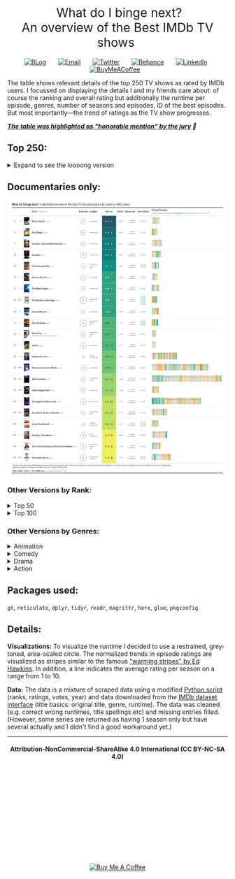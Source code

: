 <h1 style="font-weight:normal" align="center">
  &nbsp;What do I binge next?<br>An overview of the Best IMDb TV shows&nbsp;
</h1>

<div align="center">

&nbsp;&nbsp;&nbsp;
<a href="https://twitter.com/CedScherer"><img border="0" alt="BLog" src="https://assets.dryicons.com/uploads/icon/svg/4926/home.svg" width="50" height="50"></a>&nbsp;&nbsp;&nbsp;&nbsp;&nbsp;&nbsp;
<a href="mailto:info@data-vizard.com"><img border="0" alt="Email" src="https://assets.dryicons.com/uploads/icon/svg/8007/c804652c-fae4-43d7-b539-187d6a408254.svg" width="50" height="50"></a>&nbsp;&nbsp;&nbsp;&nbsp;&nbsp;&nbsp;
<a href="https://twitter.com/CedScherer"><img border="0" alt="Twitter" src="https://assets.dryicons.com/uploads/icon/svg/8385/c23f7ffc-ca8d-4246-8978-ce9f6d5bcc99.svg" width="50" height="50"></a>&nbsp;&nbsp;&nbsp;&nbsp;&nbsp;&nbsp;
<a href="https://www.behance.net/cedscherer"><img border="0" alt="Behance" src="https://assets.dryicons.com/uploads/icon/svg/8264/04073ce3-5b98-4f32-88d3-82b2ef828066.svg" width="50" height="50"></a>&nbsp;&nbsp;&nbsp;&nbsp;&nbsp;&nbsp;
<a href="https://www.linkedin.com/in/cedricpscherer/"><img border="0" alt="LinkedIn" src="https://assets.dryicons.com/uploads/icon/svg/8337/a347cd89-1662-4421-be90-58e5e8004eae.svg" width="50" height="50"></a>&nbsp;&nbsp;&nbsp;&nbsp;&nbsp;&nbsp;
<a href="https://www.buymeacoffee.com/z3tt"><img border="0" alt="BuyMeACoffee" src="https://www.buymeacoffee.com/assets/img/guidelines/logo-mark-3.svg" width="50" height="50"></a>&nbsp;&nbsp;&nbsp;

</div>

The table shows relevant details of the top 250 TV shows as rated by IMDb users. I focussed on displaying the details I and my friends care about: of course the ranking and overall rating but additionally the runtime per episode, genres, number of seasons and episodes, ID of the best episodes. But most importantly—the trend of ratings as the TV show progresses.

_**[The table was highlighted as "honorable mention" by the jury](https://blog.rstudio.com/2020/12/23/winners-of-the-2020-rstudio-table-contest/) 🎉**_

## Top 250:

<details>
  <summary>Expand to see the loooong version</summary>
  <img src="./output/IMDb_Top250.png"/>
</details>

## Documentaries only:
![](./output/IMDb_TopDocumentary.png)

### Other Versions by Rank:

<details>
  <summary>Top 50</summary>
  <img src="./output/IMDb_Top50.png"/>
</details>

<details>
  <summary>Top 100</summary>
  <img src="./output/IMDb_Top100.png"/>
</details>

### Other Versions by Genres:

<details>
  <summary>Animation</summary>
  <img src="./output/IMDb_TopAnimation.png"/>
</details>

<details>
  <summary>Comedy</summary>
  <img src="./output/IMDb_TopComedy.png"/>
</details>

<details>
  <summary>Drama</summary>
  <img src="./output/IMDb_TopDramay.png"/>
</details>

<details>
  <summary>Action</summary>
  <img src="./output/IMDb_TopAction.png"/>
</details>

## Packages used:

`gt`, `reticulate`, `dplyr`, `tidyr`, `readr`, `magrittr`, `here`, `glue`, `pkgconfig`

## Details:

**Visualizations:** To visualize the runtime I decided to use a restrained, grey-toned, area-scaled circle. The normalized trends in episode ratings are visualized as stripes similar to the famous ["warming stripes" by Ed Hawkins](https://en.wikipedia.org/wiki/Warming_stripes). In addition, a line indicates the average rating per season on a range from 1 to 10.

**Data:** The data is a mixture of scraped data using a modified [Python script](https://github.com/WittmannF/imdb-tv-ratings/blob/master/IMDB_get_ratings.ipynb) (ranks, ratings, votes, year) and data downloaded from the [IMDb dataset interface](https://www.imdb.com/interfaces/) (title basics: original title, genre, runtime). The data was cleaned (e.g. correct wrong runtimes, title spellings etc) and missing entries filled. (However, some series are returned as having 1 season only but have several actually and I didn't find a good workaround yet.)

***

<div align="center">
  <h4>Attribution-NonCommercial-ShareAlike 4.0 International (CC BY-NC-SA 4.0)</h4>
<div style="width:300px; height:200px">
<img src=https://camo.githubusercontent.com/00f7814990f36f84c5ea74cba887385d8a2f36be/68747470733a2f2f646f63732e636c6f7564706f7373652e636f6d2f696d616765732f63632d62792d6e632d73612e706e67 alt="" height="42">
</div>
  <br>
  <a href="https://www.buymeacoffee.com/z3tt" target="_blank"><img src="https://www.buymeacoffee.com/assets/img/guidelines/download-assets-sm-1.svg" alt="Buy Me A Coffee" style="height: 41px !important;width: 174px !important;box-shadow: 0px 3px 2px 0px rgba(190, 190, 190, 0.5) !important;-webkit-box-shadow: 0px 3px 2px 0px rgba(190, 190, 190, 0.5) !important;" ></a>
  <br><br>
</div>

